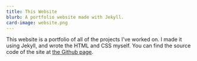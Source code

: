 ```yaml
---
title: This Website
blurb: A portfolio website made with Jekyll.
card-image: website.png
---
```


This website is a portfolio of all of the projects I've worked on. I made it using Jekyll, and wrote the HTML and CSS myself. You can find the source code of the site at [the Github page](https://github.com/Trainzack/trainzack.github.io).